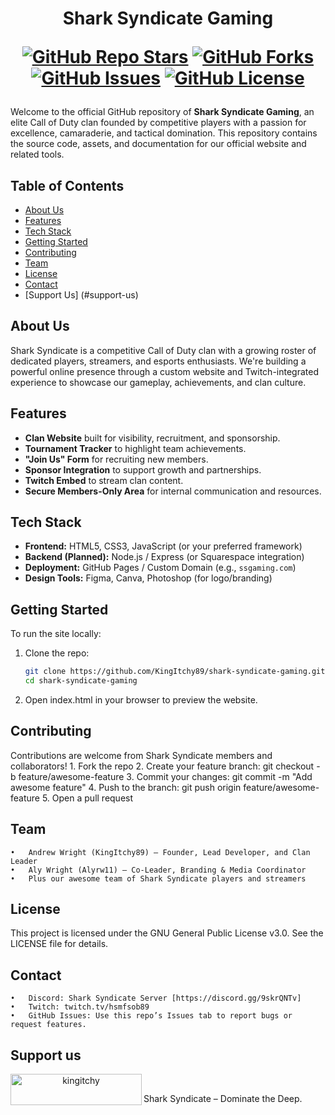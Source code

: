<div align="center">
<h1 align-"center">Shark Syndicate Gaming</h>

<br>

[![GitHub Repo Stars](https://img.shields.io/github/stars/kingitchy89/shark-syndicate-gaming?style=social)](https://github.com/kingitchy89/shark-syndicate-gaming/stargazers)
[![GitHub Forks](https://img.shields.io/github/forks/kingitchy89/shark-syndicate-gaming?style=social)](https://github.com/kingitchy89/shark-syndicate-gaming/network/members)
[![GitHub Issues](https://img.shields.io/github/issues/kingitchy89/shark-syndicate-gaming)](https://github.com/kingitchy89/shark-syndicate-gaming/issues)
[![GitHub License](https://img.shields.io/github/license/kingitchy89/shark-syndicate-gaming)](https://github.com/kingitchy89/shark-syndicate-gaming/blob/main/LICENSE)

</div>

Welcome to the official GitHub repository of **Shark Syndicate Gaming**, an elite Call of Duty clan founded by competitive players with a passion for excellence, camaraderie, and tactical domination. This repository contains the source code, assets, and documentation for our official website and related tools.

## Table of Contents

- [About Us](#about-us)
- [Features](#features)
- [Tech Stack](#tech-stack)
- [Getting Started](#getting-started)
- [Contributing](#contributing)
- [Team](#team)
- [License](#license)
- [Contact](#contact)
- [Support Us] (#support-us)

## About Us

Shark Syndicate is a competitive Call of Duty clan with a growing roster of dedicated players, streamers, and esports enthusiasts. We're building a powerful online presence through a custom website and Twitch-integrated experience to showcase our gameplay, achievements, and clan culture.

## Features

- **Clan Website** built for visibility, recruitment, and sponsorship.
- **Tournament Tracker** to highlight team achievements.
- **"Join Us" Form** for recruiting new members.
- **Sponsor Integration** to support growth and partnerships.
- **Twitch Embed** to stream clan content.
- **Secure Members-Only Area** for internal communication and resources.

## Tech Stack

- **Frontend:** HTML5, CSS3, JavaScript (or your preferred framework)
- **Backend (Planned):** Node.js / Express (or Squarespace integration)
- **Deployment:** GitHub Pages / Custom Domain (e.g., `ssgaming.com`)
- **Design Tools:** Figma, Canva, Photoshop (for logo/branding)

## Getting Started

To run the site locally:

1. Clone the repo:
   ```bash
   git clone https://github.com/KingItchy89/shark-syndicate-gaming.git
   cd shark-syndicate-gaming
2.	Open index.html in your browser to preview the website.

## Contributing

Contributions are welcome from Shark Syndicate members and collaborators!
	1.	Fork the repo
	2.	Create your feature branch: git checkout -b feature/awesome-feature
	3.	Commit your changes: git commit -m "Add awesome feature"
	4.	Push to the branch: git push origin feature/awesome-feature
	5.	Open a pull request

## Team
	•	Andrew Wright (KingItchy89) – Founder, Lead Developer, and Clan Leader
	•	Aly Wright (Alyrw11) – Co-Leader, Branding & Media Coordinator
	•	Plus our awesome team of Shark Syndicate players and streamers

## License

This project is licensed under the GNU General Public License v3.0. See the LICENSE file for details.

## Contact
	•	Discord: Shark Syndicate Server [https://discord.gg/9skrQNTv]
	•	Twitch: twitch.tv/hsmfsob89
	•	GitHub Issues: Use this repo’s Issues tab to report bugs or request features.

## Support us
<div align="center">
<a href="https://www.buymeacoffee.com/kingitchy"> <img align="left" src="https://cdn.buymeacoffee.com/buttons/v2/default-yellow.png" height="50" width="210" alt="kingitchy" /></a>
</div>

<br>

Shark Syndicate – Dominate the Deep.
